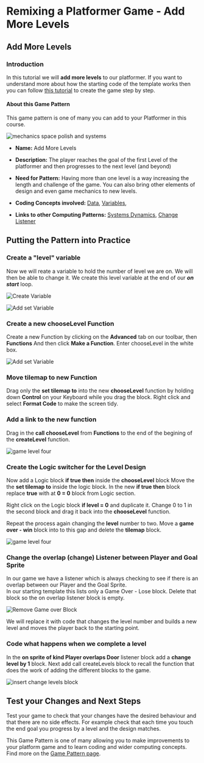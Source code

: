 # Remixing a Platformer Game - Add More Levels

## Add More Levels
### Introduction

In this tutorial we will **add more levels** to our platformer.
If you want to understand more about how the starting code of the template works then you can follow [this tutorial](https://arcade.makecode.com/beta#tutorial:https://github.com/mickfuzz/mca_platformer_tutorial/tutorialPartOne)
 to create the game step by step.

#### About this Game Pattern

This game pattern is one of many you can add to your Platformer in this course.

![mechanics space polish and systems](https://raw.githubusercontent.com/mickfuzz/getting-started-making-a-platformer-test1/master/images/patterns/gameMechanics_more_levels.jpg)

* **Name:** Add More Levels

* **Description:** The player reaches the goal of the first Level of the platformer and then progresses to the next level (and beyond)

* **Need for Pattern:** Having more than one level is a way increasing the length and challenge of the game. You can also bring other elements
of design and even game mechanics to new levels.

* **Coding Concepts involved:** [Data](learningDimensions#data), [Variables](learningDimensions#variables),

* **Links to other Computing Patterns:** [Systems Dynamics](learningDimensionss#systems-dynamics), [Change Listener](learningDimensions#change-listener)

## Putting the Pattern into Practice
### Create a "level" variable
Now we will reate a  variable to hold the number of level we are on. We will then be able to change it.
We create this level variable at the end of our ***on start*** loop.

![Create Variable](https://raw.githubusercontent.com/mickfuzz/getting-started-making-a-platformer-test1/master/images/addLevels2.png)

![Add set Variable](https://raw.githubusercontent.com/mickfuzz/getting-started-making-a-platformer-test1/master/images/addLevels3.png)

### Create a new chooseLevel Function
Create a new Function by clicking on the **Advanced** tab on our toolbar, then  **Functions**
And then click **Make a Function**. Enter chooseLevel in the white box.

![Add set Variable](https://raw.githubusercontent.com/mickfuzz/getting-started-making-a-platformer-test1/master/images/addLevels4.png)

### Move tilemap to new Function
Drag only the  **set tilemap to** into the new **chooseLevel** function by holding down **Control** on your Keyboard while you drag the block.
Right click and select **Format Code** to make the screen tidy.


### Add a link to the new function
Drag in the **call chooseLevel** from **Functions** to the end of the begining of the **createLevel** function.

![game level four](https://raw.githubusercontent.com/mickfuzz/makecode-platformer-101/master/images/new_level_4.png)

### Create the Logic switcher for the Level Design
Now add a Logic block **if true then** inside the **chooseLevel** block
Move the the **set tilemap to**  inside the logic block.
In the new **if true then** block replace **true** with at **0 = 0** block from Logic section.

Right click on the Logic block **if level = 0** and duplicate it.
Change 0 to 1 in the second block and drag it back into the **chooseLevel** function.

Repeat the process again  changing the **level** number  to two.
Move a **game over - win** block into to this gap and delete the **tilemap** block.  

![game level four](https://raw.githubusercontent.com/mickfuzz/makecode-platformer-101/master/images/addLevels5.png)

### Change the  overlap (change) Listener between Player and Goal Sprite  
In our game we have a listener which is always checking to see if there is an overlap between our Player and the Goal Sprite.  
In our starting template this lists only a Game Over - Lose block. Delete that block so the on overlap listener block is empty.

![Remove Game over Block](https://raw.githubusercontent.com/mickfuzz/getting-started-making-a-platformer-test1/master/images/addLevels1.png)

We will replace it with code that changes the level number and builds a new level and moves the player back to the starting point.

### Code what happens when we complete a level
In the **on sprite of kind Player overlaps Door** listener block add a **change level by 1** block.
Next add call createLevels block to recall the function that does the work of adding the different blocks to the game.

![insert change levels block](https://raw.githubusercontent.com/mickfuzz/getting-started-making-a-platformer-test1/master/images/addLevels7.png)


## Test your Changes and Next Steps

Test your game to check that your changes have the desired behaviour and that there are no side effects.
For example check that each time you touch the end goal you progress by a level and the design matches.

This Game Pattern is one of many allowing you to make improvements to your platform game and to learn coding and wider computing concepts.
Find more on the [Game Pattern page](gamePatterns.md).
